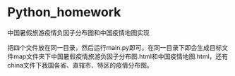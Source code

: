 # Python_homework
中国暑假旅游疫情负因子分布图和中国疫情地图实现


把四个文件放在同一目录，然后运行main.py即可。在同一目录下即会生成目标文件map文件夹下中国暑假疫情旅游负因子分布图.html和中国疫情地图.html，还有china文件下我国各省、直辖市、特区的疫情分布图。
